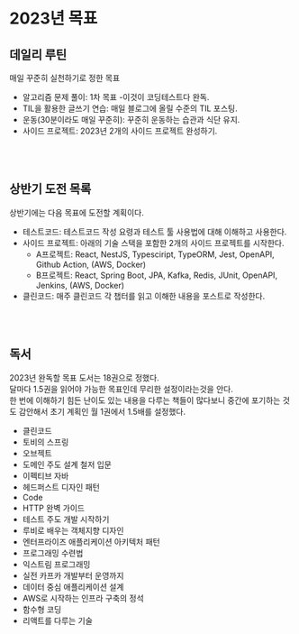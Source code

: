 # 2023년 목표

## 데일리 루틴
매일 꾸준히 실천하기로 정한 목표
* 알고리즘 문제 풀이: 1차 목표 -이것이 코딩테스트다 완독.
* TIL을 활용한 글쓰기 연습: 매일 블로그에 올릴 수준의 TIL 포스팅. 
* 운동(30분이라도 매일 꾸준히): 꾸준히 운동하는 습관과 식단 유지.
* 사이드 프로젝트: 2023년 2개의 사이드 프로젝트 완성하기.

<br><br>

## 상반기 도전 목록

상반기에는 다음 목표에 도전할 계획이다.
* 테스트코드: 테스트코드 작성 요령과 테스트 툴 사용법에 대해 이해하고 사용한다.
* 사이드 프로젝트: 아래의 기술 스택을 포함한 2개의 사이드 프로젝트를 시작한다.
  * A프로젝트: React, NestJS, Typesciript, TypeORM, Jest, OpenAPI, Github Action, (AWS, Docker)
  * B프로젝트: React, Spring Boot, JPA, Kafka, Redis, JUnit, OpenAPI, Jenkins, (AWS, Docker)
* 클린코드: 매주 클린코드 각 챕터를 읽고 이해한 내용을 포스트로 작성한다.

<br><br>

## 독서
2023년 완독할 목표 도서는 18권으로 정했다.  
달마다 1.5권을 읽어야 가능한 목표인데 무리한 설정이라는것을 안다.  
한 번에 이해하기 힘든 난이도 있는 내용을 다루는 책들이 많다보니 중간에 포기하는 것도 감안해서 초기 계획인 월 1권에서 1.5배를 설정했다.  

* 클린코드
* 토비의 스프링
* 오브젝트
* 도메인 주도 설계 철저 입문
* 이펙티브 자바
* 헤드퍼스트 디자인 패턴
* Code
* HTTP 완벽 가이드
* 테스트 주도 개발 시작하기
* 루비로 배우는 객체지향 디자인
* 엔터프라이즈 애플리케이션 아키텍처 패턴
* 프로그래밍 수련법
* 익스트림 프로그래밍
* 실전 카프카 개발부터 운영까지
* 데이터 중심 애플리케이션 설계
* AWS로 시작하는 인프라 구축의 정석
* 함수형 코딩
* 리액트를 다루는 기술